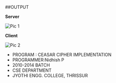 ##OUTPUT

**Server**

![Pic 1](http://paultsr.in/images/caesarcipherGUI/caesarserver.png)

**Client**

![Pic 2](http://paultsr.in/images/caesarcipherGUI/caesarclient.png)


* PROGRAM : CEASAR CIPHER IMPLEMENTATION
* PROGRAMMER:Nidhish P
* 2010-2014 BATCH
* CSE DEPARTMENT
* JYOTHI ENGG. COLLEGE, THRISSUR

